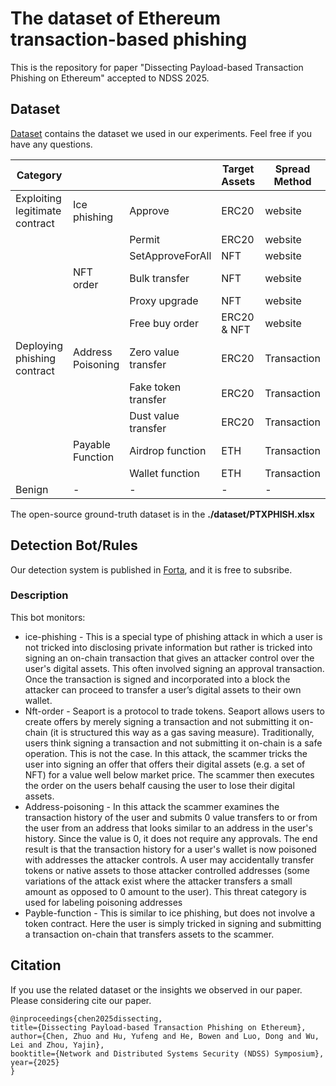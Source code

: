 # The dataset of Ethereum transaction-based phishing

This is the repository for paper "Dissecting Payload-based Transaction Phishing on
Ethereum" accepted to NDSS 2025.

## Dataset

[Dataset](https://github.com/HypoopyH/PTXPhish/tree/main/dataset) contains the dataset we used in our experiments. Feel free if you have any questions.

| Category                       |                   |                     | Target Assets | Spread Method | Num  |
|--------------------------------|-------------------|---------------------|---------------|---------------|------|
| Exploiting legitimate contract | Ice phishing      | Approve             | ERC20         | website       | 1247 |
|                                |                   | Permit              | ERC20         | website       | 814  |
|                                |                   | SetApproveForAll    | NFT           | website       | 508  |
|                                | NFT order         | Bulk transfer       | NFT           | website       | 37   |
|                                |                   | Proxy upgrade       | NFT           | website       | 108  |
|                                |                   | Free buy order      | ERC20 & NFT   | website       | 464  |
| Deploying phishing contract    | Address Poisoning | Zero value transfer | ERC20         | Transaction   | 104  |
|                                |                   | Fake token transfer | ERC20         | Transaction   | 100  |
|                                |                   | Dust value transfer | ERC20         | Transaction   | 22   |
|                                | Payable Function  | Airdrop function    | ETH           | Transaction   | 788  |
|                                |                   | Wallet function     | ETH           | Transaction   | 808  |
| Benign                         | -                 | -                   | -             | -             | 13557 |

The open-source ground-truth dataset is in the **./dataset/PTXPHISH.xlsx**

## Detection Bot/Rules

Our detection system is published in [Forta](https://app.forta.network/bot/0x9ba66b24eb2113ca3217c5e02ac6671182247c354327b27f645abb7c8a3e4534?search=0x9ba66b24eb2113ca3217c5e02ac6671182247c354327b27f645abb7c8a3e4534), and it is free to subsribe.

### Description

This bot monitors:

* ice-phishing - This is a special type of phishing attack in which a user is not tricked into disclosing private information but rather is tricked into signing an on-chain transaction that gives an attacker control over the user's digital assets. This often involved signing an approval transaction. Once the transaction is signed and incorporated into a block the attacker can proceed to transfer a user’s digital assets to their own wallet.
* Nft-order - Seaport is a protocol to trade tokens. Seaport allows users to create offers by merely signing a transaction and not submitting it on-chain (it is structured this way as a gas saving measure). Traditionally, users think signing a transaction and not submitting it on-chain is a safe operation. This is not the case. In this attack, the scammer tricks the user into signing an offer that offers their digital assets (e.g. a set of NFT) for a value well below market price. The scammer then executes the order on the users behalf causing the user to lose their digital assets.
* Address-poisoning - In this attack the scammer examines the transaction history of the user and submits 0 value transfers to or from the user from an address that looks similar to an address in the user's history. Since the value is 0, it does not require any approvals. The end result is that the transaction history for a user's wallet is now poisoned with addresses the attacker controls. A user may accidentally transfer tokens or native assets to those attacker controlled addresses (some variations of the attack exist where the attacker transfers a small amount as opposed to 0 amount to the user). This threat category is used for labeling poisoning addresses
* Payble-function - This is similar to ice phishing, but does not involve a token contract. Here the user is simply tricked in signing and submitting a transaction on-chain that transfers assets to the scammer.

## Citation

If you use the related dataset or the insights we observed in our paper. Please considering cite our paper.

```
@inproceedings{chen2025dissecting,
title={Dissecting Payload-based Transaction Phishing on Ethereum},
author={Chen, Zhuo and Hu, Yufeng and He, Bowen and Luo, Dong and Wu, Lei and Zhou, Yajin},
booktitle={Network and Distributed Systems Security (NDSS) Symposium},
year={2025}
}
```

